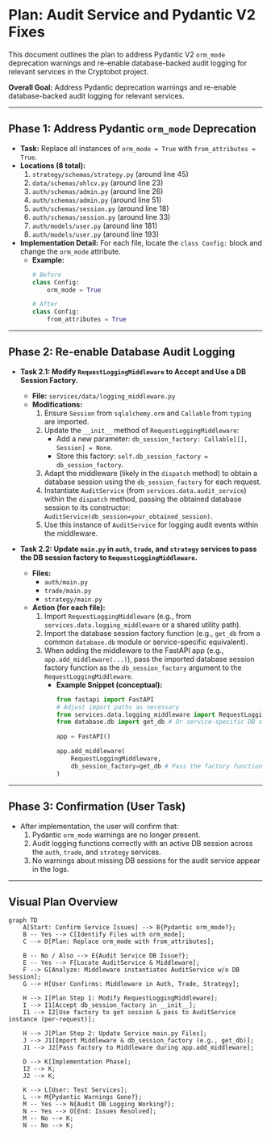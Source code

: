 # Plan: Audit Service and Pydantic V2 Fixes

This document outlines the plan to address Pydantic V2 `orm_mode` deprecation warnings and re-enable database-backed audit logging for relevant services in the Cryptobot project.

**Overall Goal:** Address Pydantic deprecation warnings and re-enable database-backed audit logging for relevant services.

---

## Phase 1: Address Pydantic `orm_mode` Deprecation

*   **Task:** Replace all instances of `orm_mode = True` with `from_attributes = True`.
*   **Locations (8 total):**
    1.  `strategy/schemas/strategy.py` (around line 45)
    2.  `data/schemas/ohlcv.py` (around line 23)
    3.  `auth/schemas/admin.py` (around line 26)
    4.  `auth/schemas/admin.py` (around line 51)
    5.  `auth/schemas/session.py` (around line 18)
    6.  `auth/schemas/session.py` (around line 33)
    7.  `auth/models/user.py` (around line 181)
    8.  `auth/models/user.py` (around line 193)
*   **Implementation Detail:** For each file, locate the `class Config:` block and change the `orm_mode` attribute.
    *   **Example:**
        ```python
        # Before
        class Config:
            orm_mode = True

        # After
        class Config:
            from_attributes = True
        ```

---

## Phase 2: Re-enable Database Audit Logging

*   **Task 2.1: Modify `RequestLoggingMiddleware` to Accept and Use a DB Session Factory.**
    *   **File:** `services/data/logging_middleware.py`
    *   **Modifications:**
        1.  Ensure `Session` from `sqlalchemy.orm` and `Callable` from `typing` are imported.
        2.  Update the `__init__` method of `RequestLoggingMiddleware`:
            *   Add a new parameter: `db_session_factory: Callable[[], Session] = None`.
            *   Store this factory: `self.db_session_factory = db_session_factory`.
        3.  Adapt the middleware (likely in the `dispatch` method) to obtain a database session using the `db_session_factory` for each request.
        4.  Instantiate `AuditService` (from `services.data.audit_service`) within the `dispatch` method, passing the obtained database session to its constructor: `AuditService(db_session=your_obtained_session)`.
        5.  Use this instance of `AuditService` for logging audit events within the middleware.

*   **Task 2.2: Update `main.py` in `auth`, `trade`, and `strategy` services to pass the DB session factory to `RequestLoggingMiddleware`.**
    *   **Files:**
        *   `auth/main.py`
        *   `trade/main.py`
        *   `strategy/main.py`
    *   **Action (for each file):**
        1.  Import `RequestLoggingMiddleware` (e.g., from `services.data.logging_middleware` or a shared utility path).
        2.  Import the database session factory function (e.g., `get_db` from a common `database.db` module or service-specific equivalent).
        3.  When adding the middleware to the FastAPI app (e.g., `app.add_middleware(...)`), pass the imported database session factory function as the `db_session_factory` argument to the `RequestLoggingMiddleware`.
            *   **Example Snippet (conceptual):**
                ```python
                from fastapi import FastAPI
                # Adjust import paths as necessary
                from services.data.logging_middleware import RequestLoggingMiddleware
                from database.db import get_db # Or service-specific DB session provider

                app = FastAPI()

                app.add_middleware(
                    RequestLoggingMiddleware,
                    db_session_factory=get_db # Pass the factory function
                )
                ```

---

## Phase 3: Confirmation (User Task)

*   After implementation, the user will confirm that:
    1.  Pydantic `orm_mode` warnings are no longer present.
    2.  Audit logging functions correctly with an active DB session across the `auth`, `trade`, and `strategy` services.
    3.  No warnings about missing DB sessions for the audit service appear in the logs.

---

## Visual Plan Overview

```mermaid
graph TD
    A[Start: Confirm Service Issues] --> B{Pydantic orm_mode?};
    B -- Yes --> C[Identify Files with orm_mode];
    C --> D[Plan: Replace orm_mode with from_attributes];

    B -- No / Also --> E{Audit Service DB Issue?};
    E -- Yes --> F[Locate AuditService & Middleware];
    F --> G[Analyze: Middleware instantiates AuditService w/o DB Session];
    G --> H[User Confirms: Middleware in Auth, Trade, Strategy];

    H --> I[Plan Step 1: Modify RequestLoggingMiddleware];
    I --> I1[Accept db_session_factory in __init__];
    I1 --> I2[Use factory to get session & pass to AuditService instance (per-request)];

    H --> J[Plan Step 2: Update Service main.py Files];
    J --> J1[Import Middleware & db_session_factory (e.g., get_db)];
    J1 --> J2[Pass factory to Middleware during app.add_middleware];

    D --> K[Implementation Phase];
    I2 --> K;
    J2 --> K;

    K --> L[User: Test Services];
    L --> M{Pydantic Warnings Gone?};
    M -- Yes --> N{Audit DB Logging Working?};
    N -- Yes --> O[End: Issues Resolved];
    M -- No --> K;
    N -- No --> K;
